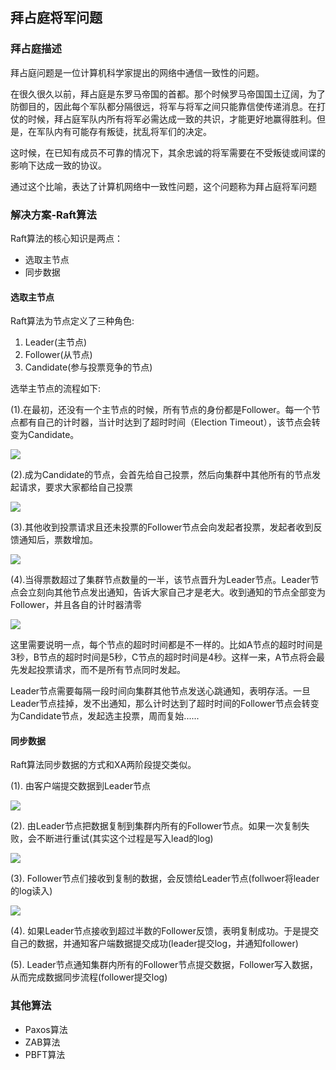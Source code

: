 ## 拜占庭将军问题


### 拜占庭描述

拜占庭问题是一位计算机科学家提出的网络中通信一致性的问题。

在很久很久以前，拜占庭是东罗马帝国的首都。那个时候罗马帝国国土辽阔，为了防御目的，因此每个军队都分隔很远，将军与将军之间只能靠信使传递消息。在打仗的时候，拜占庭军队内所有将军必需达成一致的共识，才能更好地赢得胜利。但是，在军队内有可能存有叛徒，扰乱将军们的决定。

这时候，在已知有成员不可靠的情况下，其余忠诚的将军需要在不受叛徒或间谍的影响下达成一致的协议。

通过这个比喻，表达了计算机网络中一致性问题，这个问题称为拜占庭将军问题



### 解决方案-Raft算法

Raft算法的核心知识是两点：
- 选取主节点
- 同步数据


#### 选取主节点

Raft算法为节点定义了三种角色:
1. Leader(主节点)
2. Follower(从节点)
3. Candidate(参与投票竞争的节点)

选举主节点的流程如下:

(1).在最初，还没有一个主节点的时候，所有节点的身份都是Follower。每一个节点都有自己的计时器，当计时达到了超时时间（Election Timeout），该节点会转变为Candidate。

![](../images/raft/node.png)

(2).成为Candidate的节点，会首先给自己投票，然后向集群中其他所有的节点发起请求，要求大家都给自己投票

![](../images/raft/vote.png)

(3).其他收到投票请求且还未投票的Follower节点会向发起者投票，发起者收到反馈通知后，票数增加。

![](../images/raft/follower_vote.png)

(4).当得票数超过了集群节点数量的一半，该节点晋升为Leader节点。Leader节点会立刻向其他节点发出通知，告诉大家自己才是老大。收到通知的节点全部变为Follower，并且各自的计时器清零

![](../images/raft/become_leader.png)

这里需要说明一点，每个节点的超时时间都是不一样的。比如A节点的超时时间是3秒，B节点的超时时间是5秒，C节点的超时时间是4秒。这样一来，A节点将会最先发起投票请求，而不是所有节点同时发起。

Leader节点需要每隔一段时间向集群其他节点发送心跳通知，表明存活。一旦Leader节点挂掉，发不出通知，那么计时达到了超时时间的Follower节点会转变为Candidate节点，发起选主投票，周而复始......

#### 同步数据

Raft算法同步数据的方式和XA两阶段提交类似。

(1). 由客户端提交数据到Leader节点

![](../images/raft/commit_leader.png)

(2). 由Leader节点把数据复制到集群内所有的Follower节点。如果一次复制失败，会不断进行重试(其实这个过程是写入lead的log)

![](../images/raft/syn_follower.png)

(3). Follower节点们接收到复制的数据，会反馈给Leader节点(follwoer将leader的log读入)

![](../images/raft/follower_response.png)

(4). 如果Leader节点接收到超过半数的Follower反馈，表明复制成功。于是提交自己的数据，并通知客户端数据提交成功(leader提交log，并通知follower)

(5). Leader节点通知集群内所有的Follower节点提交数据，Follower写入数据，从而完成数据同步流程(follower提交log)



### 其他算法

- Paxos算法
- ZAB算法
- PBFT算法